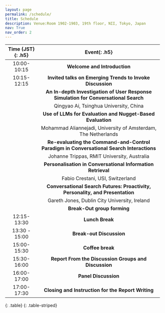 ```yaml
---
layout: page
permalink: /schedule/
title: Schedule
description: Venue:Room 1902-1903, 19th floor, NII, Tokyo, Japan
nav: True
nav_order: 2
---
```



| **Time (JST)**{: .h5}   | **Event**{: .h5}                                                   |
| :-----------------------: | :-----------------------------------------------------------------: |
| 10:00-10:15            | **Welcome and Introduction**                                           |
| 10:15-12:15          | **Invited talks on Emerging Trends to Invoke Discussion**|
|                           | **An In-depth Investigation of User Response Simulation for Conversational Search** |
|                           |     Qingyao Ai, Tsinghua University, China|
|                           | **Use of LLMs for Evaluation and Nugget-Based Evaluation** |
|                           |     Mohammad Aliannejadi, University of Amsterdam, The Netherlands|
|                           | **Re-evaluating the Command-and-Control Paradigm in Conversational Search Interactions** |
|                           |     Johanne Trippas, RMIT University, Australia|
|                           | **Personalisation in Conversational Information Retrieval** |
|                           |     Fabio Crestani, USI, Switzerland|
|                           | **Conversational Search Futures: Proactivity, Personality, and Presentation**|
|                           |     Gareth Jones, Dublin City University, Ireland|
|                           | **Break-Out group forming** |
| 12:15-13:30            | **Lunch Break** |
| 13:30 - 15:00            | **Break-out Discussion** |
| 15:00-15:30           | **Coffee break** |
| 15:30-16:00           | **Report From the Discussion Groups and Discussion** |
| 16:00-17:00           | **Panel Discussion** |
| 17:00-17:30          | **Closing and Instruction for the Report Writing** |
{: .table}
{: .table-striped}


<!-- | **Time (JST)**{: .h5} |                                              **Event**{: .h5}                                                      |
| :---------------------------: | :--------------------------------------------------------------------------------------------------------: |
|         13:00 - 13:10         |                                    **Introduction and opening remarks**                                    |
|         13:10 - 14:00         |                                    **Keynote Speech and Question Answers**                                 |
|         14:00 - 14:30         |                                         **Accepted Papers (Part I)**                                       |
|         14:30 - 14:45         |                                             **Coffee Break**                                               |
|         14:45 - 15:15         |                                         **Accepted Papers (Part II)**                                      |
|         15:15 - 16:15         |                                           **Break-out Discussions**                                        |
|         16:15 - 17:30         |                                    **Panel Discussion and Closing Remarks**                                 |
{: .table}
{: .table-striped} -->